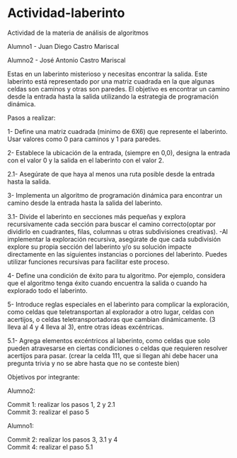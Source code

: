 # Actividad-laberinto
Actividad de la materia de análisis de algoritmos

Alumno1 - Juan Diego Castro Mariscal

Alumno2 - José Antonio Castro Mariscal


Estas en un laberinto misterioso y necesitas encontrar la salida. Este laberinto está representado por una matriz cuadrada en la que algunas celdas son caminos y otras son paredes. El objetivo es encontrar un camino desde la entrada hasta la salida utilizando la estrategia de programación dinámica.

Pasos a realizar:

1- Define una matriz cuadrada (minimo de 6X6) que represente el laberinto. Usar valores como 0 para caminos y 1 para paredes.

2- Establece la ubicación de la entrada, (siempre en 0,0), designa la entrada con el valor 0  y la salida en el laberinto  con el valor 2.

  2.1- Asegúrate de que haya al menos una ruta posible desde la entrada hasta la salida.

3- Implementa un algoritmo de programación dinámica para encontrar un camino desde la entrada hasta la salida del laberinto.

   3.1- Divide el laberinto en secciones más pequeñas y explora recursivamente cada sección para buscar el camino correcto(optar por dividirlo en cuadrantes, filas, columnas u otras subdivisiones creativas).
     -Al implementar la exploración recursiva, asegúrate de que cada subdivisión explore su propia sección del laberinto y/o su solución impacte directamente en las siguientes instancias o porciones del laberinto. Puedes utilizar funciones recursivas para facilitar este       proceso.
   
4- Define una condición de éxito para tu algoritmo. Por ejemplo, considera que el algoritmo tenga éxito cuando encuentra la salida o cuando ha explorado todo el laberinto.

5- Introduce reglas especiales en el laberinto para complicar la exploración, como celdas que teletransportan al explorador a otro lugar, celdas con acertijos,  o celdas teletransportadoras que cambian dinámicamente. (3 lleva al 4 y 4 lleva al 3), entre otras ideas 
   excéntricas.
   
  5.1- Agrega elementos excéntricos al laberinto, como celdas que solo pueden atravesarse en ciertas condiciones o celdas que requieren resolver acertijos para pasar. (crear la celda 111, que si llegan ahi debe hacer una pregunta trivia y no se abre hasta que no se 
       conteste bien)




Objetivos por integrante:

Alumno2:

  Commit 1: realizar los pasos 1, 2 y 2.1     
  Commit 3: realizar el paso 5
    
Alumno1: 

  Commit 2: realizar los pasos 3, 3.1 y 4         
  Commit 4: realizar el paso 5.1

